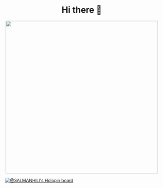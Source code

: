 <h1><center>Hi there 👋</center></h1>
<div id="header" align="center">
  <img src="https://media.giphy.com/media/LMcB8XospGZO8UQq87/giphy.gif" width="500"/>
</div>

[![@SALMANHILI's Holopin board](https://holopin.me/salmanhili)](https://holopin.io/@salmanhili)

